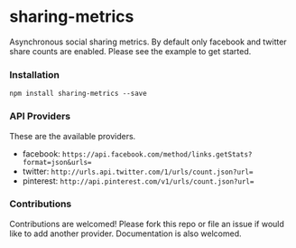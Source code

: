 # sharing-metrics

Asynchronous social sharing metrics. By default only facebook and twitter share
counts are enabled. Please see the example to get started.

### Installation
```
npm install sharing-metrics --save
```

### API Providers
These are the available providers.

- facebook: `https://api.facebook.com/method/links.getStats?format=json&urls=`
- twitter: `http://urls.api.twitter.com/1/urls/count.json?url=`
- pinterest: `http://api.pinterest.com/v1/urls/count.json?url=`

### Contributions
Contributions are welcomed! Please fork this repo or file an issue if would
like to add another provider. Documentation is also welcomed.
